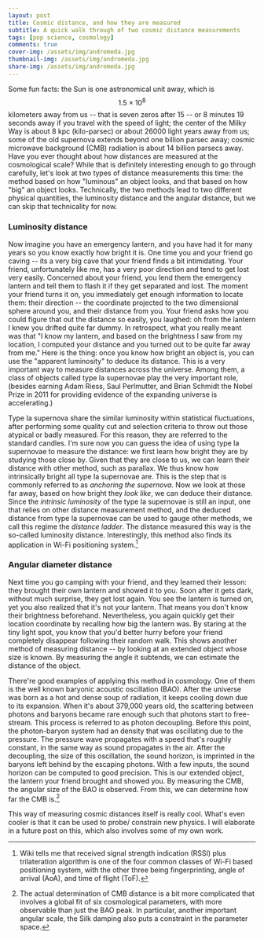 ```yaml
---
layout: post
title: Cosmic distance, and how they are measured
subtitle: A quick walk through of two cosmic distance measurements
tags: [pop science, cosmology]
comments: true
cover-img: /assets/img/andromeda.jpg
thumbnail-img: /assets/img/andromeda.jpg
share-img: /assets/img/andromeda.jpg
---
```

Some fun facts: the Sun is one astronomical unit away, which is $$1.5\times 10^8$$ kilometers away from us -- that is seven zeros after 15 -- or 8 minutes 19 seconds away if you travel with the speed of light; the center of the Milky Way is about 8 kpc (kilo-parsec) or about 26000 light years away from us; some of the old supernova extends beyond one billion parsec away; cosmic microwave background (CMB) radiation is about 14 billion parsecs away. Have you ever thought about how distances are measured at the cosmological scale? While that is definitely interesting enough to go through carefully, let's look at two types of distance measurements this time: the method based on how "luminous" an object looks, and that based on how "big" an object looks. Technically, the two methods lead to two different physical quantities, the luminosity distance and the angular distance, but we can skip that technicality for now. 

### Luminosity distance
Now imagine you have an emergency lantern, and you have had it for many years so you know exactly how bright it is. One time you and your friend go caving -- its a very big cave that your friend finds a bit intimidating. Your friend, unfortunately like me, has a very poor direction and tend to get lost very easily. Concerned about your friend, you lend them the emergency lantern and tell them to flash it if they get separated and lost. The moment your friend turns it on, you immediately get enough information to locate them: their direction -- the coordinate projected to the two dimensional sphere around you, and their distance from you. Your friend asks how you could figure that out the distance so easily, you laughed: oh from the lantern I knew you drifted quite far dummy. In retrospect, what you really meant was that "I know my lantern, and based on the brightness I saw from my location, I computed your distance and you turned out to be quite far away from me." Here is the thing: once you know how bright an object is, you can use the "apparent luminosity" to deduce its distance. This is a very important way to measure distances across the universe. Among them, a class of objects called type Ia supernovae play the very important role, (besides earning Adam Riess, Saul Perlmutter, and Brian Schmidt the Nobel Prize in 2011 for providing evidence of the expanding universe is accelerating.)

 Type Ia supernova share the similar luminosity within statistical fluctuations, after performing some quality cut and selection criteria to throw out those atypical or badly measured. For this reason, they are referred to the standard candles. I'm sure now you can guess the idea of using type Ia supernovae to measure the distance: we first learn how bright they are by studying those close by. Given that they are close to us, we can learn their distance with other method, such as parallax. We thus know how intrinsically bright all type Ia supernovae are. This is the step that is commonly referred to as _anchoring the supernova_. Now we look at those far away, based on how bright they _look like_, we can deduce their distance. Since the _intrinsic luminosity_ of the type Ia supernovae is still an input, one that relies on other distance measurement method, and the deduced distance from type Ia supernovae can be used to gauge other methods, we call this regime the _distance ladder_. The distance measured this way is the so-called luminosity distance. Interestingly, this method also finds its application in Wi-Fi positioning system.[^1]

### Angular diameter distance
Next time you go camping with your friend, and they learned their lesson: they brought their own lantern and showed it to you. Soon after it gets dark, without much surprise, they get lost again. You see the lantern is turned on, yet you also realized that it's not your lantern. That means you don't know their brightness beforehand. Nevertheless, you again quickly get their location coordinate by recalling how big the lantern was. By staring at the tiny light spot, you know that you'd better hurry before your friend completely disappear following their random walk. This shows another method of measuring distance -- by looking at an extended object whose size is known. By measuring the angle it subtends, we can estimate the distance of the object. 

There're good examples of applying this method in cosmology. One of them is the well known baryonic acoustic oscillation (BAO). After the universe was born as a hot and dense soup of radiation, it keeps cooling down due to its expansion. When it's about 379,000 years old, the scattering between photons and baryons became rare enough such that photons start to free-stream. This process is referred to as photon decoupling. Before this point, the photon-baryon system had an density that was oscillating due to the pressure. The pressure wave propagates with a speed that's roughly constant, in the same way as sound propagates in the air. After the decoupling, the size of this oscillation, the sound horizon, is imprinted in the baryons left behind by the escaping photons. With a few inputs, the sound horizon can be computed to good precision. This is our extended object, the lantern your friend brought and showed you. By measuring the CMB, the angular size of the BAO is observed. From this, we can determine how far the CMB is.[^2]

This way of measuring cosmic distances itself is really cool. What's even cooler is that it can be used to probe/ constrain new physics. I will elaborate in a future post on this, which also involves some of my own work. 


[^1]: Wiki tells me that received signal strength indication (RSSI) plus trilateration algorithm is one of the four common classes of Wi-Fi based positioning system, with the other three being fingerprinting, angle of arrival (AoA), and time of flight (ToF).

[^2]: The actual determination of CMB distance is a bit more complicated that involves a global fit of six cosmological parameters, with more observable than just the BAO peak. In particular, another important angular scale, the Silk damping also puts a constraint in the parameter space. 